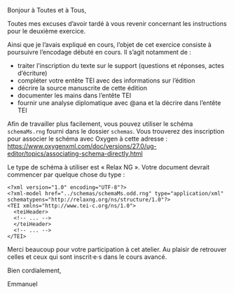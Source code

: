 Bonjour à Toutes et à Tous,

Toutes mes excuses d’avoir tardé à vous revenir concernant les instructions pour le deuxième exercice.

Ainsi que je l’avais expliqué en cours, l’objet de cet exercice consiste à poursuivre l’encodage débuté en cours. Il s’agit notamment de :

- traiter l’inscription du texte sur le support (questions et réponses, actes d’écriture)
- compléter votre entête TEI avec des informations sur l’édition
- décrire la source manuscrite de cette édition
- documenter les mains dans l’entête TEI
- fournir une analyse diplomatique avec @ana et la décrire dans l’entête TEI

Afin de travailler plus facilement, vous pouvez utiliser le schéma `schemaMs.rng` fourni dans le dossier `schemas`. Vous trouverez des inscription pour associer le schéma avec Oxygen à cette adresse : https://www.oxygenxml.com/doc/versions/27.0/ug-editor/topics/associating-schema-directly.html

Le type de schéma à utiliser est « Relax NG ». Votre document devrait commencer par quelque chose du type : 

```
<?xml version="1.0" encoding="UTF-8"?>
<?xml-model href="../schemas/schemaMs.odd.rng" type="application/xml" schematypens="http://relaxng.org/ns/structure/1.0"?>
<TEI xmlns="http://www.tei-c.org/ns/1.0">
  <teiHeader>
  <!-- ... -->
  </teiHeader>
  <!-- ... -->
</TEI>
```

Merci beaucoup pour votre participation à cet atelier. Au plaisir de retrouver celles et ceux qui sont inscrit·e·s dans le cours avancé.

Bien cordialement,

Emmanuel